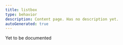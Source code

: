 ```yaml
---
title: listbox
type: behavior
description: Content page. Has no description yet.
autoGenerated: true
---
```


Yet to be documented